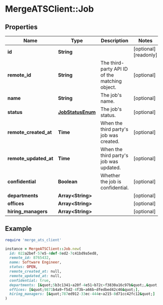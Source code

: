 # MergeATSClient::Job

## Properties

| Name | Type | Description | Notes |
| ---- | ---- | ----------- | ----- |
| **id** | **String** |  | [optional][readonly] |
| **remote_id** | **String** | The third-party API ID of the matching object. | [optional] |
| **name** | **String** | The job&#39;s name. | [optional] |
| **status** | [**JobStatusEnum**](JobStatusEnum.md) | The job&#39;s status. | [optional] |
| **remote_created_at** | **Time** | When the third party&#39;s job was created. | [optional] |
| **remote_updated_at** | **Time** | When the third party&#39;s job was updated. | [optional] |
| **confidential** | **Boolean** | Whether the job is confidential. | [optional] |
| **departments** | **Array&lt;String&gt;** |  | [optional] |
| **offices** | **Array&lt;String&gt;** |  | [optional] |
| **hiring_managers** | **Array&lt;String&gt;** |  | [optional] |

## Example

```ruby
require 'merge_ats_client'

instance = MergeATSClient::Job.new(
  id: 022a2bef-57e5-4def-8ed2-7c41bd9a5ed8,
  remote_id: 8765432,
  name: Software Engineer,
  status: OPEN,
  remote_created_at: null,
  remote_updated_at: null,
  confidential: true,
  departments: [&quot;5b3c1341-a20f-4e51-b72c-f3830a16c97b&quot;,&quot;d6e687d6-0c36-48a1-8114-35324b5cb38f&quot;],
  offices: [&quot;9871b4a9-f5d2-4f3b-a66b-dfedbed42c46&quot;],
  hiring_managers: [&quot;787ed912-33ec-444e-a215-8d71cc42fc12&quot;]
)
```

